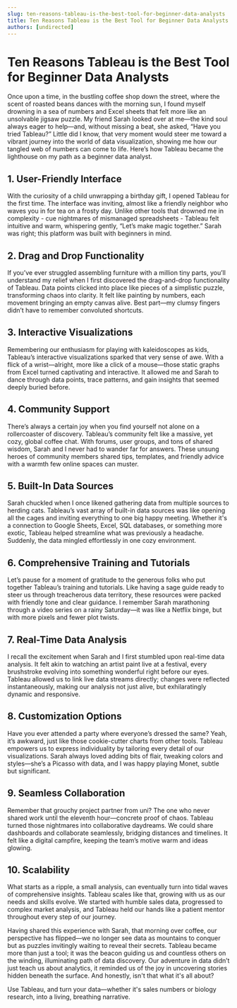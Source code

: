 ```yaml
---
slug: ten-reasons-tableau-is-the-best-tool-for-beginner-data-analysts
title: Ten Reasons Tableau is the Best Tool for Beginner Data Analysts
authors: [undirected]
---
```



# Ten Reasons Tableau is the Best Tool for Beginner Data Analysts

Once upon a time, in the bustling coffee shop down the street, where the scent of roasted beans dances with the morning sun, I found myself drowning in a sea of numbers and Excel sheets that felt more like an unsolvable jigsaw puzzle. My friend Sarah looked over at me—the kind soul always eager to help—and, without missing a beat, she asked, “Have you tried Tableau?” Little did I know, that very moment would steer me toward a vibrant journey into the world of data visualization, showing me how our tangled web of numbers can come to life. Here’s how Tableau became the lighthouse on my path as a beginner data analyst.

## 1. **User-Friendly Interface**

With the curiosity of a child unwrapping a birthday gift, I opened Tableau for the first time. The interface was inviting, almost like a friendly neighbor who waves you in for tea on a frosty day. Unlike other tools that drowned me in complexity - cue nightmares of mismanaged spreadsheets - Tableau felt intuitive and warm, whispering gently, “Let’s make magic together.” Sarah was right; this platform was built with beginners in mind.

## 2. **Drag and Drop Functionality**

If you’ve ever struggled assembling furniture with a million tiny parts, you’ll understand my relief when I first discovered the drag-and-drop functionality of Tableau. Data points clicked into place like pieces of a simplistic puzzle, transforming chaos into clarity. It felt like painting by numbers, each movement bringing an empty canvas alive. Best part—my clumsy fingers didn’t have to remember convoluted shortcuts. 

## 3. **Interactive Visualizations**

Remembering our enthusiasm for playing with kaleidoscopes as kids, Tableau’s interactive visualizations sparked that very sense of awe. With a flick of a wrist—alright, more like a click of a mouse—those static graphs from Excel turned captivating and interactive. It allowed me and Sarah to dance through data points, trace patterns, and gain insights that seemed deeply buried before.

## 4. **Community Support**

There’s always a certain joy when you find yourself not alone on a rollercoaster of discovery. Tableau’s community felt like a massive, yet cozy, global coffee chat. With forums, user groups, and tons of shared wisdom, Sarah and I never had to wander far for answers. These unsung heroes of community members shared tips, templates, and friendly advice with a warmth few online spaces can muster.

## 5. **Built-In Data Sources**

Sarah chuckled when I once likened gathering data from multiple sources to herding cats. Tableau’s vast array of built-in data sources was like opening all the cages and inviting everything to one big happy meeting. Whether it's a connection to Google Sheets, Excel, SQL databases, or something more exotic, Tableau helped streamline what was previously a headache. Suddenly, the data mingled effortlessly in one cozy environment.

## 6. **Comprehensive Training and Tutorials**

Let’s pause for a moment of gratitude to the generous folks who put together Tableau’s training and tutorials. Like having a sage guide ready to steer us through treacherous data territory, these resources were packed with friendly tone and clear guidance. I remember Sarah marathoning through a video series on a rainy Saturday—it was like a Netflix binge, but with more pixels and fewer plot twists.

## 7. **Real-Time Data Analysis**

I recall the excitement when Sarah and I first stumbled upon real-time data analysis. It felt akin to watching an artist paint live at a festival, every brushstroke evolving into something wonderful right before our eyes. Tableau allowed us to link live data streams directly; changes were reflected instantaneously, making our analysis not just alive, but exhilaratingly dynamic and responsive.

## 8. **Customization Options**

Have you ever attended a party where everyone’s dressed the same? Yeah, it’s awkward, just like those cookie-cutter charts from other tools. Tableau empowers us to express individuality by tailoring every detail of our visualizations. Sarah always loved adding bits of flair, tweaking colors and styles—she’s a Picasso with data, and I was happy playing Monet, subtle but significant.

## 9. **Seamless Collaboration**

Remember that grouchy project partner from uni? The one who never shared work until the eleventh hour—concrete proof of chaos. Tableau turned those nightmares into collaborative daydreams. We could share dashboards and collaborate seamlessly, bridging distances and timelines. It felt like a digital campfire, keeping the team’s motive warm and ideas glowing.

## 10. **Scalability**

What starts as a ripple, a small analysis, can eventually turn into tidal waves of comprehensive insights. Tableau scales like that, growing with us as our needs and skills evolve. We started with humble sales data, progressed to complex market analysis, and Tableau held our hands like a patient mentor throughout every step of our journey.

Having shared this experience with Sarah, that morning over coffee, our perspective has flipped—we no longer see data as mountains to conquer but as puzzles invitingly waiting to reveal their secrets. Tableau became more than just a tool; it was the beacon guiding us and countless others on the winding, illuminating path of data discovery. Our adventure in data didn’t just teach us about analytics, it reminded us of the joy in uncovering stories hidden beneath the surface. And honestly, isn't that what it's all about?

Use Tableau, and turn your data—whether it's sales numbers or biology research, into a living, breathing narrative.

```
